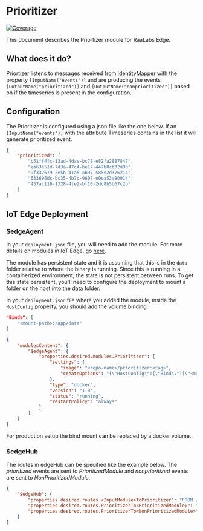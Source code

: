 # Prioritizer

[![Coverage](https://sonarcloud.io/api/project_badges/measure?project=RaaLabs_Prioritizer&metric=coverage)](https://sonarcloud.io/dashboard?id=RaaLabs_Prioritizer)

This document describes the Priortizer module for RaaLabs Edge.

## What does it do?

Priortizer listens to messages received from IdentityMapper with the property `[InputName("events")]` and are producing the events `[OutputName("prioritized")]` and `[OutputName("nonprioritized")]` based on if the timeseries is present in the configuration.

## Configuration

The Prioritizer is configured using a json file like the one below. If an `[InputName("events")]` with the attribute Timeseries contains in the list it will generate prioritized event.  

```json
{
    "prioritized": [
        "c51ff4fc-13ad-4dae-bc78-e82fa2887847",
        "ea63e51d-7d3a-47c4-be17-447b8cb32d0d",
        "9f332679-2e5b-41a8-ab97-585e2d376214",
        "633696dc-bc35-4b7c-9607-e0ea53a90914",
        "437ac116-1328-4fe2-bf10-2dc8b5b67c2b"
    ]
}
```

## IoT Edge Deployment

### $edgeAgent

In your `deployment.json` file, you will need to add the module. For more details on modules in IoT Edge, go [here](https://docs.microsoft.com/en-us/azure/iot-edge/module-composition).

The module has persistent state and it is assuming that this is in the `data` folder relative to where the binary is running.
Since this is running in a containerized environment, the state is not persistent between runs. To get this state persistent, you'll
need to configure the deployment to mount a folder on the host into the data folder.

In your `deployment.json` file where you added the module, inside the `HostConfig` property, you should add the
volume binding.

```json
"Binds": [
    "<mount-path>:/app/data"
]
```

```json
{
    "modulesContent": {
        "$edgeAgent": {
            "properties.desired.modules.Prioritizer": {
                "settings": {
                    "image": "<repo-name>/prioritizer:<tag>",
                    "createOptions": "{\"HostConfig\":{\"Binds\":[\"<mount-path>:/app/data\"]}}"
                },
                "type": "docker",
                "version": "1.0",
                "status": "running",
                "restartPolicy": "always"
            }
        }
    }
}
```

For production setup the bind mount can be replaced by a docker volume.

### $edgeHub

The routes in edgeHub can be specified like the example below. The *prioritized* events are sent to *PrioritizedModule* and *nonprioritized* events are sent to *NonPrioritizedModule*. 

```json
{
    "$edgeHub": {
        "properties.desired.routes.<InputModule>ToPrioritizer": "FROM /messages/modules/<InputModule>/outputs/<outputevent> INTO BrokeredEndpoint(\"/modules/Prioritizer/inputs/events\")",
        "properties.desired.routes.PrioritizerTo<PrioritizedModule>": "FROM /messages/modules/Prioritizer/outputs/prioritized INTO BrokeredEndpoint(\"/modules/<PrioritizedModule>/inputs/<inputevent>\")",
        "properties.desired.routes.PrioritizerTo<NonPrioritizedModule>": "FROM /messages/modules/Prioritizer/outputs/nonprioritized INTO BrokeredEndpoint(\"/modules/<NonPrioritizedModule>/inputs/<inputevent>\")"
    }
}
```
